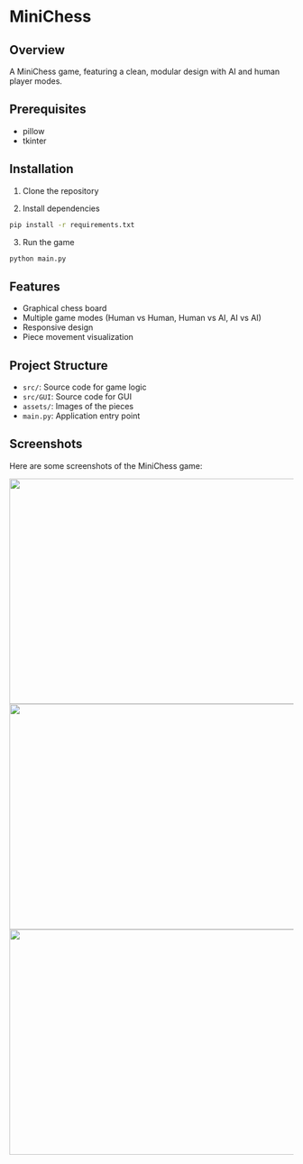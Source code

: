 # MiniChess

## Overview
A MiniChess game, featuring a clean, modular design with AI and human player modes.

## Prerequisites
- pillow
- tkinter

## Installation
1. Clone the repository

2. Install dependencies
```bash
pip install -r requirements.txt
```
3. Run the game
```bash
python main.py
```

## Features
- Graphical chess board
- Multiple game modes (Human vs Human, Human vs AI, AI vs AI)
- Responsive design
- Piece movement visualization

## Project Structure
- `src/`: Source code for game logic
- `src/GUI`: Source code for GUI
- `assets/`: Images of the pieces
- `main.py`: Application entry point

## Screenshots
Here are some screenshots of the MiniChess game:

<img src="https://github.com/Rafid13iit/Doctors_Care/blob/master/public/assets/images/Cover.png?raw=true" width="750" height="400" align="center">
<img src="https://github.com/Rafid13iit/Doctors_Care/blob/master/public/assets/images/Cover.png?raw=true" width="750" height="400" align="center">
<img src="https://github.com/Rafid13iit/Doctors_Care/blob/master/public/assets/images/Cover.png?raw=true" width="750" height="400" align="center">